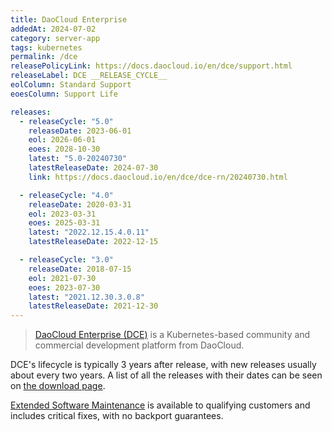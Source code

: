 ```yaml
---
title: DaoCloud Enterprise
addedAt: 2024-07-02
category: server-app
tags: kubernetes
permalink: /dce
releasePolicyLink: https://docs.daocloud.io/en/dce/support.html
releaseLabel: DCE __RELEASE_CYCLE__
eolColumn: Standard Support
eoesColumn: Support Life

releases:
  - releaseCycle: "5.0"
    releaseDate: 2023-06-01
    eol: 2026-06-01
    eoes: 2028-10-30
    latest: "5.0-20240730"
    latestReleaseDate: 2024-07-30
    link: https://docs.daocloud.io/en/dce/dce-rn/20240730.html

  - releaseCycle: "4.0"
    releaseDate: 2020-03-31
    eol: 2023-03-31
    eoes: 2025-03-31
    latest: "2022.12.15.4.0.11"
    latestReleaseDate: 2022-12-15

  - releaseCycle: "3.0"
    releaseDate: 2018-07-15
    eol: 2021-07-30
    eoes: 2023-07-30
    latest: "2021.12.30.3.0.8"
    latestReleaseDate: 2021-12-30
---
```


> [DaoCloud Enterprise (DCE)](https://docs.daocloud.io/en/) is a Kubernetes-based community and commercial
> development platform from DaoCloud.

DCE's lifecycle is typically 3 years after release, with new releases usually about every two
years. A list of all the releases with their dates can be seen on
[the download page](https://docs.daocloud.io/en/download/index.html).

[Extended Software Maintenance](https://docs.daocloud.io/en/dce/support.html#extended-software-maintenance-eam)
is available to qualifying customers and includes critical fixes, with no backport guarantees.

